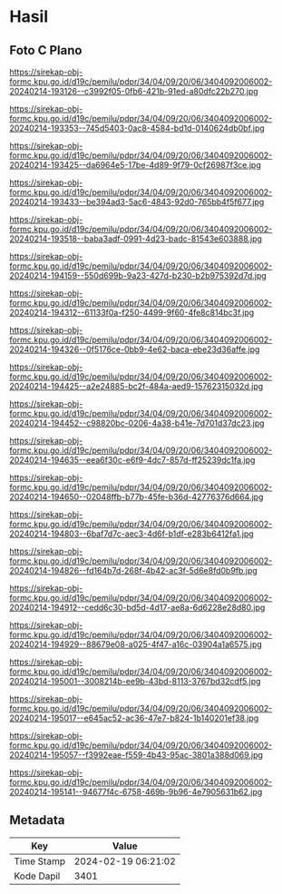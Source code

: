 # Hasil

## Foto C Plano

https://sirekap-obj-formc.kpu.go.id/d19c/pemilu/pdpr/34/04/09/20/06/3404092006002-20240214-193126--c3992f05-0fb6-421b-91ed-a80dfc22b270.jpg

https://sirekap-obj-formc.kpu.go.id/d19c/pemilu/pdpr/34/04/09/20/06/3404092006002-20240214-193353--745d5403-0ac8-4584-bd1d-0140624db0bf.jpg

https://sirekap-obj-formc.kpu.go.id/d19c/pemilu/pdpr/34/04/09/20/06/3404092006002-20240214-193425--da6964e5-17be-4d89-9f79-0cf26987f3ce.jpg

https://sirekap-obj-formc.kpu.go.id/d19c/pemilu/pdpr/34/04/09/20/06/3404092006002-20240214-193433--be394ad3-5ac6-4843-92d0-765bb4f5f677.jpg

https://sirekap-obj-formc.kpu.go.id/d19c/pemilu/pdpr/34/04/09/20/06/3404092006002-20240214-193518--baba3adf-0991-4d23-badc-81543e603888.jpg

https://sirekap-obj-formc.kpu.go.id/d19c/pemilu/pdpr/34/04/09/20/06/3404092006002-20240214-194159--550d699b-9a23-427d-b230-b2b975392d7d.jpg

https://sirekap-obj-formc.kpu.go.id/d19c/pemilu/pdpr/34/04/09/20/06/3404092006002-20240214-194312--61133f0a-f250-4499-9f60-4fe8c814bc3f.jpg

https://sirekap-obj-formc.kpu.go.id/d19c/pemilu/pdpr/34/04/09/20/06/3404092006002-20240214-194326--0f5176ce-0bb9-4e62-baca-ebe23d36affe.jpg

https://sirekap-obj-formc.kpu.go.id/d19c/pemilu/pdpr/34/04/09/20/06/3404092006002-20240214-194425--a2e24885-bc2f-484a-aed9-15762315032d.jpg

https://sirekap-obj-formc.kpu.go.id/d19c/pemilu/pdpr/34/04/09/20/06/3404092006002-20240214-194452--c98820bc-0206-4a38-b41e-7d701d37dc23.jpg

https://sirekap-obj-formc.kpu.go.id/d19c/pemilu/pdpr/34/04/09/20/06/3404092006002-20240214-194635--eea6f30c-e6f9-4dc7-857d-ff25239dc1fa.jpg

https://sirekap-obj-formc.kpu.go.id/d19c/pemilu/pdpr/34/04/09/20/06/3404092006002-20240214-194650--02048ffb-b77b-45fe-b36d-42776376d664.jpg

https://sirekap-obj-formc.kpu.go.id/d19c/pemilu/pdpr/34/04/09/20/06/3404092006002-20240214-194803--6baf7d7c-aec3-4d6f-b1df-e283b6412fa1.jpg

https://sirekap-obj-formc.kpu.go.id/d19c/pemilu/pdpr/34/04/09/20/06/3404092006002-20240214-194826--fd164b7d-268f-4b42-ac3f-5d6e8fd0b9fb.jpg

https://sirekap-obj-formc.kpu.go.id/d19c/pemilu/pdpr/34/04/09/20/06/3404092006002-20240214-194912--cedd6c30-bd5d-4d17-ae8a-6d6228e28d80.jpg

https://sirekap-obj-formc.kpu.go.id/d19c/pemilu/pdpr/34/04/09/20/06/3404092006002-20240214-194929--88679e08-a025-4f47-a16c-03904a1a6575.jpg

https://sirekap-obj-formc.kpu.go.id/d19c/pemilu/pdpr/34/04/09/20/06/3404092006002-20240214-195001--3008214b-ee9b-43bd-8113-3767bd32cdf5.jpg

https://sirekap-obj-formc.kpu.go.id/d19c/pemilu/pdpr/34/04/09/20/06/3404092006002-20240214-195017--e645ac52-ac36-47e7-b824-1b140201ef38.jpg

https://sirekap-obj-formc.kpu.go.id/d19c/pemilu/pdpr/34/04/09/20/06/3404092006002-20240214-195057--f3992eae-f559-4b43-95ac-3801a388d069.jpg

https://sirekap-obj-formc.kpu.go.id/d19c/pemilu/pdpr/34/04/09/20/06/3404092006002-20240214-195141--94677f4c-6758-469b-9b96-4e7905631b62.jpg


## Metadata

| Key        | Value               |
| ---------- | ------------------- |
| Time Stamp | 2024-02-19 06:21:02 |
| Kode Dapil | 3401                |



